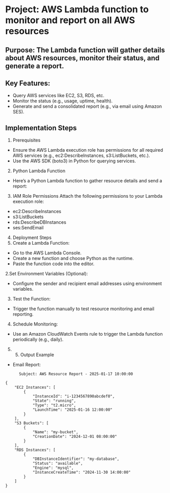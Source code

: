 # Project: AWS Lambda function to monitor and report on all AWS resources 


## Purpose: The Lambda function will gather details about AWS resources, monitor their status, and generate a report.

## Key Features:
 - Query AWS services like EC2, S3, RDS, etc.
 - Monitor the status (e.g., usage, uptime, health).
 - Generate and send a consolidated report (e.g., via email using Amazon SES).


## Implementation Steps

1. Prerequisites
 - Ensure the AWS Lambda execution role has permissions for all required AWS services (e.g., ec2:DescribeInstances, s3:ListBuckets, etc.).
 - Use the AWS SDK (boto3) in Python for querying services.

2. Python Lambda Function
 - Here’s a Python Lambda function to gather resource details and send a report: 

3. IAM Role Permissions
Attach the following permissions to your Lambda execution role:

 - ec2:DescribeInstances
 - s3:ListBuckets
 - rds:DescribeDBInstances
 - ses:SendEmail

4. Deployment Steps
 1. Create a Lambda Function:
   - Go to the AWS Lambda Console.
   - Create a new function and choose Python as the runtime.
   - Paste the function code into the editor.

 2.Set Environment Variables (Optional):
   - Configure the sender and recipient email addresses using environment variables. 

  3. Test the Function:
   - Trigger the function manually to test resource monitoring and email reporting.

  4. Schedule Monitoring:
   - Use an Amazon CloudWatch Events rule to trigger the Lambda function periodically (e.g., daily).

  5. 5. Output Example
   - Email Report: 
```
      Subject: AWS Resource Report - 2025-01-17 10:00:00

{
    "EC2 Instances": [
        {
            "InstanceId": "i-1234567890abcdef0",
            "State": "running",
            "Type": "t2.micro",
            "LaunchTime": "2025-01-16 12:00:00"
        }
    ],
    "S3 Buckets": [
        {
            "Name": "my-bucket",
            "CreationDate": "2024-12-01 08:00:00"
        }
    ],
    "RDS Instances": [
        {
            "DBInstanceIdentifier": "my-database",
            "Status": "available",
            "Engine": "mysql",
            "InstanceCreateTime": "2024-11-30 14:00:00"
        }
    ]
}
```
